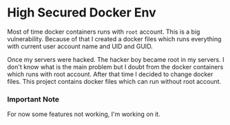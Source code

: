# High Secured Docker Env

Most of time docker containers runs with `root` account. This is a big vulnerability.
Because of that I created a docker files which runs everything with current
user account name and UID and GUID.

Once my servers were hacked. The hacker boy became root in my servers.
I don't know what is the main problem but I doubt from the docker containers
which runs with root account. After that time I decided to change
docker files. This project contains docker files which can run without root
account.

### Important Note

For now some features not working, I'm working on it.
